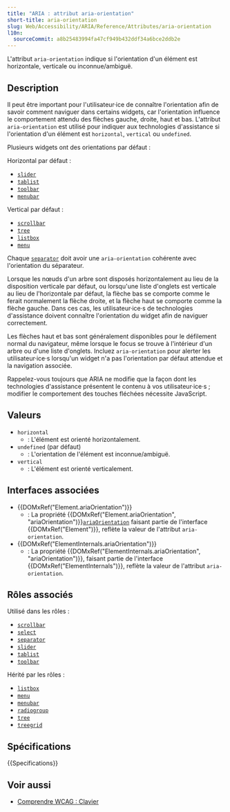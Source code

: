 ```yaml
---
title: "ARIA : attribut aria-orientation"
short-title: aria-orientation
slug: Web/Accessibility/ARIA/Reference/Attributes/aria-orientation
l10n:
  sourceCommit: a8b25483994fa47cf949b432ddf34a6bce2ddb2e
---
```


L'attribut `aria-orientation` indique si l'orientation d'un élément est horizontale, verticale ou inconnue/ambiguë.

## Description

Il peut être important pour l'utilisateur·ice de connaître l'orientation afin de savoir comment naviguer dans certains widgets, car l'orientation influence le comportement attendu des flèches gauche, droite, haut et bas. L'attribut `aria-orientation` est utilisé pour indiquer aux technologies d'assistance si l'orientation d'un élément est `horizontal`, `vertical` ou `undefined`.

Plusieurs widgets ont des orientations par défaut&nbsp;:

Horizontal par défaut&nbsp;:

- [`slider`](/fr/docs/Web/Accessibility/ARIA/Reference/Roles/slider_role)
- [`tablist`](/fr/docs/Web/Accessibility/ARIA/Reference/Roles/tablist_role)
- [`toolbar`](/fr/docs/Web/Accessibility/ARIA/Reference/Roles/toolbar_role)
- [`menubar`](/fr/docs/Web/Accessibility/ARIA/Reference/Roles/menubar_role)

Vertical par défaut&nbsp;:

- [`scrollbar`](/fr/docs/Web/Accessibility/ARIA/Reference/Roles/scrollbar_role)
- [`tree`](/fr/docs/Web/Accessibility/ARIA/Reference/Roles/tree_role)
- [`listbox`](/fr/docs/Web/Accessibility/ARIA/Reference/Roles/listbox_role)
- [`menu`](/fr/docs/Web/Accessibility/ARIA/Reference/Roles/menu_role)

Chaque [`separator`](/fr/docs/Web/Accessibility/ARIA/Reference/Roles/separator_role) doit avoir une `aria-orientation` cohérente avec l'orientation du séparateur.

Lorsque les nœuds d'un arbre sont disposés horizontalement au lieu de la disposition verticale par défaut, ou lorsqu'une liste d'onglets est verticale au lieu de l'horizontale par défaut, la flèche bas se comporte comme le ferait normalement la flèche droite, et la flèche haut se comporte comme la flèche gauche. Dans ces cas, les utilisateur·ice·s de technologies d'assistance doivent connaître l'orientation du widget afin de naviguer correctement.

Les flèches haut et bas sont généralement disponibles pour le défilement normal du navigateur, même lorsque le focus se trouve à l'intérieur d'un arbre ou d'une liste d'onglets. Incluez `aria-orientation` pour alerter les utilisateur·ice·s lorsqu'un widget n'a pas l'orientation par défaut attendue et la navigation associée.

Rappelez-vous toujours que ARIA ne modifie que la façon dont les technologies d'assistance présentent le contenu à vos utilisateur·ice·s&nbsp;; modifier le comportement des touches fléchées nécessite JavaScript.

## Valeurs

- `horizontal`
  - : L'élément est orienté horizontalement.
- `undefined` (par défaut)
  - : L'orientation de l'élément est inconnue/ambiguë.
- `vertical`
  - : L'élément est orienté verticalement.

## Interfaces associées

- {{DOMxRef("Element.ariaOrientation")}}
  - : La propriété {{DOMxRef("Element.ariaOrientation", "ariaOrientation")}}[`ariaOrientation`](/fr/docs/Web/API/Element/ariaOrientation) faisant partie de l'interface {{DOMxRef("Element")}}, reflète la valeur de l'attribut `aria-orientation`.
- {{DOMxRef("ElementInternals.ariaOrientation")}}
  - : La propriété {{DOMxRef("ElementInternals.ariaOrientation", "ariaOrientation")}}, faisant partie de l'interface {{DOMxRef("ElementInternals")}}, reflète la valeur de l'attribut `aria-orientation`.

## Rôles associés

Utilisé dans les rôles&nbsp;:

- [`scrollbar`](/fr/docs/Web/Accessibility/ARIA/Reference/Roles/scrollbar_role)
- [`select`](/fr/docs/Web/Accessibility/ARIA/Reference/Roles/select_role)
- [`separator`](/fr/docs/Web/Accessibility/ARIA/Reference/Roles/separator_role)
- [`slider`](/fr/docs/Web/Accessibility/ARIA/Reference/Roles/slider_role)
- [`tablist`](/fr/docs/Web/Accessibility/ARIA/Reference/Roles/tablist_role)
- [`toolbar`](/fr/docs/Web/Accessibility/ARIA/Reference/Roles/toolbar_role)

Hérité par les rôles&nbsp;:

- [`listbox`](/fr/docs/Web/Accessibility/ARIA/Reference/Roles/listbox_role)
- [`menu`](/fr/docs/Web/Accessibility/ARIA/Reference/Roles/menu_role)
- [`menubar`](/fr/docs/Web/Accessibility/ARIA/Reference/Roles/menubar_role)
- [`radiogroup`](/fr/docs/Web/Accessibility/ARIA/Reference/Roles/radiogroup_role)
- [`tree`](/fr/docs/Web/Accessibility/ARIA/Reference/Roles/tree_role)
- [`treegrid`](/fr/docs/Web/Accessibility/ARIA/Reference/Roles/treegrid_role)

## Spécifications

{{Specifications}}

## Voir aussi

- [Comprendre WCAG&nbsp;: Clavier](/fr/docs/Web/Accessibility/Guides/Understanding_WCAG/Keyboard)
